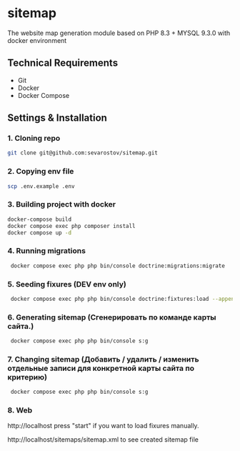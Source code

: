 # sitemap
The website map generation module based on PHP 8.3 + MYSQL 9.3.0  with docker environment

## Technical Requirements 
- Git
- Docker
- Docker Compose

## Settings & Installation

### 1. Cloning repo

   ```sh
   git clone git@github.com:sevarostov/sitemap.git
   ```

### 2. Copying env file
  
  ```sh
  scp .env.example .env
  ```

### 3. Building project with docker
  
   ```sh
  docker-compose build 
  docker compose exec php composer install
  docker compose up -d
  ```
### 4. Running migrations

 ```sh
  docker compose exec php php bin/console doctrine:migrations:migrate
  ```

### 5. Seeding fixures (DEV env only)

 ```sh
  docker compose exec php php bin/console doctrine:fixtures:load --append
  ```

### 6. Generating sitemap (Сгенерировать по команде карты сайта.)

 ```sh
  docker compose exec php php bin/console s:g
  ```
### 7. Changing sitemap (Добавить / удалить / изменить отдельные записи для конкретной карты сайта по критерию)

 ```sh
  docker compose exec php php bin/console s:g 
  ```

### 8. Web

  http://localhost
  press "start" if you want to  load fixures manually.

  http://localhost/sitemaps/sitemap.xml
  to see created sitemap file
